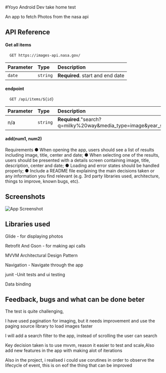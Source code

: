 #Yoyo Android Dev take home test

An app to fetch Photos from the nasa api



## API Reference

#### Get all items

```http
  GET https://images-api.nasa.gov/
```

| Parameter | Type     | Description                |
| :-------- | :------- | :------------------------- |
| `date` | `string` | **Required**. start and end date |

#### endpoint

```http
  GET /api/items/${id}
```

| Parameter | Type     | Description                       |
| :-------- | :------- | :-------------------------------- |
| n/a     | `string` | **Required**."search?q=milky%20way&media_type=image&year_start=2017&year_end=2019" |

#### add(num1, num2)

Requirements
● When opening the app, users should see a list of results including image, title, center
and date;
● When selecting one of the results, users should be presented with a details screen
containing image, title, description, center and date;
● Loading and error states should be handled properly;
● Include a README file explaining the main decisions taken or any information you
find relevant (e.g. 3rd party libraries used, architecture, things to improve, known
bugs, etc).

## Screenshots

![App Screenshot](https://via.placeholder.com/468x300?text=App+Screenshot+Here)


## Libraries used



Glide - for displaying photos

Retrofit And Gson - for making api calls

 MVVM Architectural Design Pattern

 Navigation - Navigate through the app

  junit -Unit tests and ui testing

  Data binding
  

## Feedback, bugs and what can be done beter

The test is quite challenging,

I have used pagination for imaging, but it needs improvement and use the paging source library to load images faster

I will add a search filter to the app, instead of scrolling the user can search

Key decision taken is to use mvvm, reason it easier to test and scale,Also add new features in the app with making alot of iterations

Also in the project, i realised i could use corutines in order to observe the lifecycle of event, this is on eof the thing that can be improved

